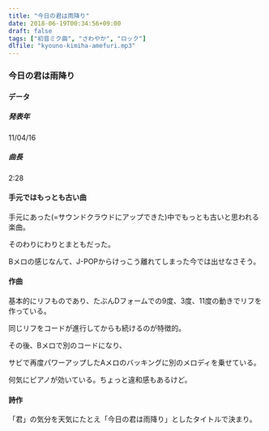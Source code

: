 ```yaml
---
title: "今日の君は雨降り"
date: 2018-06-19T00:34:56+09:00
draft: false
tags: ["初音ミク曲", "さわやか", "ロック"]
dlfile: "kyouno-kimiha-amefuri.mp3"
---
```



### 今日の君は雨降り

#### データ

##### 発表年

11/04/16

##### 曲長

2:28

#### 手元ではもっとも古い曲
手元にあった(=サウンドクラウドにアップできた)中でもっとも古いと思われる楽曲。

そのわりにわりとまともだった。

Bメロの感じなんて、J-POPからけっこう離れてしまった今では出せなさそう。

#### 作曲

基本的にリフものであり、たぶんDフォームでの9度、3度、11度の動きでリフを作っている。

同じリフをコードが進行してからも続けるのが特徴的。

その後、Bメロで別のコードになり、

サビで再度パワーアップしたAメロのバッキングに別のメロディを乗せている。

何気にピアノが効いている。ちょっと違和感もあるけど。

#### 詩作

「君」の気分を天気にたとえ「今日の君は雨降り」としたタイトルで決まり。
